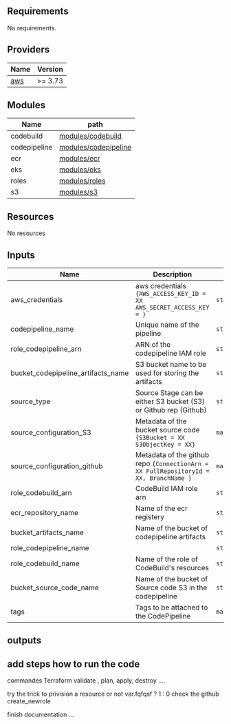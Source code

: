 <!-- BEGINNING TERRAFORM DOCS  -->
## Requirements

No requirements.


## Providers

| Name | Version |
|------|---------|
| <a name="provider_aws"></a> [aws](#provider\_aws) | >= 3.73 |


## Modules

| Name | path |
|------|---------|
|codebuild| [modules/codebuild](./modules/codebuild)|
|codepipeline|[modules/codepipeline](./modules/codepipeline)|
|ecr|[modules/ecr](./modules/ecr)|
|eks|[modules/eks](./modules/eks)|
|roles|[modules/roles](./modules/roles)|
|s3|[modules/s3](./modules/s3)|


## Resources

No resources


## Inputs

| Name | Description | Type | Default | Required |
|------|-------------|------|---------|:--------:|
|aws_credentials | aws credentials `{AWS_ACCESS_KEY_ID = XX AWS_SECRET_ACCESS_KEY = }` | `string` | n/a | yes |
|codepipeline_name | Unique name of the pipeline | `string` | n/a | yes |
|role_codepipeline_arn | ARN of the codepipeline IAM role  | `string` | n/a | yes |
|bucket_codepipeline_artifacts_name | S3 bucket name to be used for storing the artifacts  | `string` | n/a | yes |
|source_type | Source Stage can be either S3 bucket (S3) or Github rep (Github) | `string` | n/a | yes |
|source_configuration_S3 | Metadata of the bucket source code `{S3Bucket = XX   S3ObjectKey = XX}` | `map(string)` | check variables.tf |yes (if source_type = S3) |
|source_configuration_github | Metadata of the github repo `{ConnectionArn = XX FullRepositoryId = XX, BranchName }`| `map(string)` | check variables.tf | yes (if source_type = Github) | 
|role_codebuild_arn | CodeBuild IAM role arn | `string` | n/a | yes |
| ecr_repository_name | Name of the ecr registery | `string` | n/a | yes |
| bucket_artifacts_name   | Name of the bucket of codepipeline artifacts     | `string` | n/a | yes |
| role_codepipeline_name    |     | `string` | n/a | yes |
| role_codebuild_name   | Name of the role of CodeBuild's resources  | `string` | n/a | yes |
| bucket_source_code_name   | Name of the bucket of Source code S3 in the codepipeline  | `string` | n/a | yes |
|tags | Tags to be attached to the CodePipeline |  `map(any)` |  n/a | yes |

## outputs


## add steps how to run the code 
commandes Terraform validate , plan, apply, destroy ....

try the trick to privision a resource or not    var.fqfqsf ? 1 : 0
check the github create_newrole 

finish documentation ...



<!-- END TERRAFORM DOCS  -->